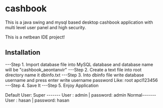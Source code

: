 # cashbook
This is a java swing and mysql based desktop cashbook application with multi level user panel and high security. 


This is a netbean IDE project!



Installation
------------------------------------------------------------------------------------------------
---Step 1. Import database file into MySQL database and database name will be "cashbook_aeontanvir"
---Step 2. Create a text file into root directory name it dbinfo.txt
---Step 3. Into dbinfo file write database username and press enter write username password
Like:
root
apcl123456
---Step 4. Save It
---Step 5. Enjoy Application


Default User:
Super ------- User : admin | password: admin 
Normal------- User : hasan | password: hasan
